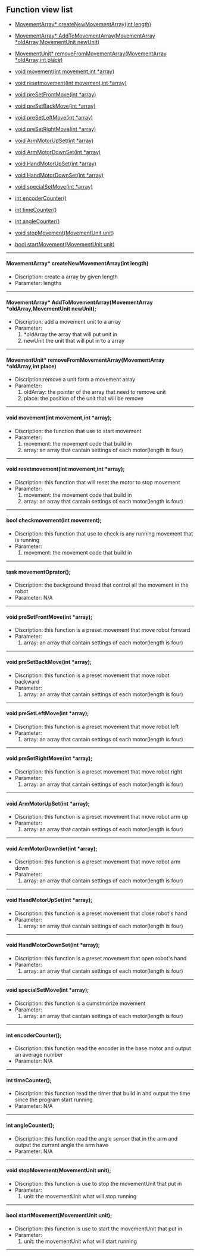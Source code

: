## Function view list
* [MovementArray* createNewMovementArray(int length)](#createNewMovementArray)
* [MovementArray* AddToMovementArray(MovementArray *oldArray,MovementUnit newUnit)](#AddToMovementArray)
* [MovementUnit* removeFromMovementArray(MovementArray *oldArray,int place)](#removeFromMovementArray)
* [void movement(int movement,int *array)](#movement)
* [void resetmovement(int movement,int *array)](#resetmovement)

* [void preSetFrontMove(int *array)](#preSetFrontMove)
* [void preSetBackMove(int *array)](#preSetBackMove)
* [void preSetLeftMove(int *array)](#preSetLeftMove)
* [void preSetRightMove(int *array)](#preSetRightMove)
* [void ArmMotorUpSet(int *array)](ArmMotorUpSet)
* [void ArmMotorDownSet(int *array)](#ArmMotorDownSet)
* [void HandMotorUpSet(int *array)](#HandMotorUpSet)
* [void HandMotorDownSet(int *array)](#HandMotorDownSet)
* [void specialSetMove(int *array)](#specialSetMove)
* [int encoderCounter()](#encoderCounter)
* [int timeCounter()](#timeCounter)
* [int angleCounter()](#angleCounter)
* [void stopMovement(MovementUnit unit)](#stopMovement)
* [bool startMovement(MovementUnit unit)](#startMovement)
***
#### <a name="createNewMovementArray"></a> MovementArray* createNewMovementArray(int length)
- Discription: create a array by given length
- Parameter: lengths
***
#### <a name="AddToMovementArray"></a> MovementArray* AddToMovementArray(MovementArray *oldArray,MovementUnit newUnit);
- Discription: add a movement unit to a array
- Parameter: 
	1. *oldArray the array that will put unit in
	2. newUnit the unit that will put in to a array
***
#### <a name="removeFromMovementArray"></a> MovementUnit* removeFromMovementArray(MovementArray *oldArray,int place)
- Discription:remove a unit form a movement array
- Parameter: 
	1. oldArray: the pointer of the array that need to remove unit
	2. place: the position of the unit that will be remove 
***
#### <a name="movement"></a> void movement(int movement,int *array);
- Discription: the function that use to start movement
- Parameter:
	1. movement: the movement code that build in
	2. array: an array that cantain settings of each motor(length is four)
***
#### <a name="resetmovement"></a> void resetmovement(int movement,int *array);
- Discription: this function that will reset the motor to stop movement
- Parameter:
	1. movement: the movement code that build in
	2. array: an array that cantain settings of each motor(length is four)
***
#### <a name="checkmovement"></a> bool checkmovement(int movement);
- Discription: this function that use to check is any running movement that is running
- Parameter: 
	1. movement: the movement code that build in
***
#### <a name="movementOprator"></a> task movementOprator();
- Discription: the background thread that control all the movement in the robot
- Parameter: N/A
***
#### <a name="preSetFrontMove"></a> void preSetFrontMove(int *array);
- Discription: this function is a preset movement that move robot forward
- Parameter:
	1. array: an array that cantain settings of each motor(length is four)
***
#### <a name="preSetBackMove"></a> void preSetBackMove(int *array);
- Discription: this function is a preset movement that move robot backward
- Parameter:
	1. array: an array that cantain settings of each motor(length is four)
***
#### <a name="preSetLeftMove"></a> void preSetLeftMove(int *array);
- Discription: this function is a preset movement that move robot left
- Parameter:
	1. array: an array that cantain settings of each motor(length is four)
***
#### <a name="preSetRightMove"></a> void preSetRightMove(int *array);
- Discription: this function is a preset movement that move robot right
- Parameter:
	1. array: an array that cantain settings of each motor(length is four)
***
#### <a name="ArmMotorUpSet"></a> void ArmMotorUpSet(int *array);
- Discription: this function is a preset movement that move robot arm up
- Parameter:
	1. array: an array that cantain settings of each motor(length is four)
***
#### <a name="ArmMotorDownSet"></a> void ArmMotorDownSet(int *array);
- Discription: this function is a preset movement that move robot arm down
- Parameter:
	1. array: an array that cantain settings of each motor(length is four)
***
#### <a name="HandMotorUpSet"></a> void HandMotorUpSet(int *array);
- Discription: this function is a preset movement that close robot's hand 
- Parameter:
	1. array: an array that cantain settings of each motor(length is four)
***
#### <a name="HandMotorDownSet"></a> void HandMotorDownSet(int *array);
- Discription: this function is a preset movement that open robot's hand 
- Parameter:
	1. array: an array that cantain settings of each motor(length is four)
***
#### <a name="specialSetMove"></a> void specialSetMove(int *array);
- Discription: this function is a cumstmorize movement
- Parameter:
	1. array: an array that cantain settings of each motor(length is four)
***
#### <a name="encoderCounter"></a> int encoderCounter();
- Discription: this function read the encoder in the base motor and output an average number
- Parameter: N/A
***
#### <a name="timeCounter"></a> int timeCounter();
- Discription: this function read the timer that build in and output the time since the program start running
- Parameter: N/A
***
#### <a name="angleCounter"></a> int angleCounter();
- Discription: this function read the angle senser that in the arm and output the current angle the arm have
- Parameter: N/A
***
#### <a name="stopMovement"></a> void stopMovement(MovementUnit unit);
- Discription: this function is use to stop the movementUnit that put in
- Parameter:
	1. unit: the movementUnit what will stop running
***
#### <a name="startMovement"></a> bool startMovement(MovementUnit unit);
- Discription: this function is use to start the movementUnit that put in
- Parameter:
	1. unit: the movementUnit what will start running
***























